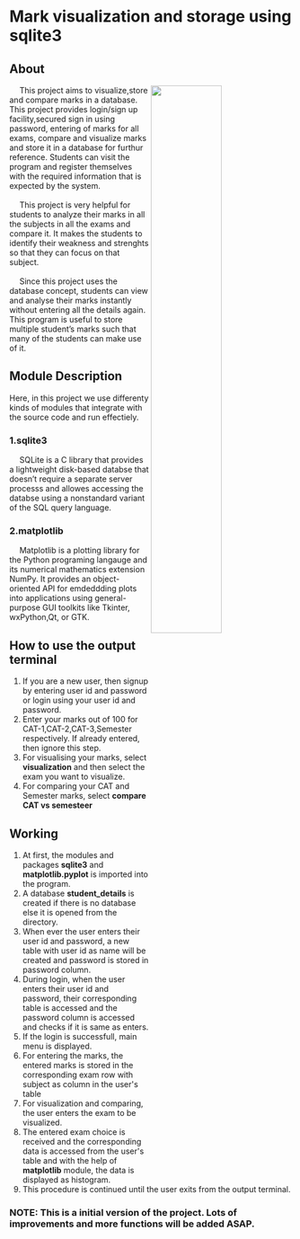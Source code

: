 # Mark visualization and storage using sqlite3

## About
<img src="https://i.gifer.com/T9r9.gif" align="right" width="50%" height="50%">
<p>&emsp; This project aims to visualize,store and compare marks in a database. This project provides login/sign up facility,secured sign in using password, entering of marks for all exams, compare and visualize marks and store it in a database for furthur reference. Students can visit the program and register themselves with the required information that is expected by the system.<br><br>
	&emsp; This project is very helpful for students to analyze their marks in all the subjects in all the exams and compare it. It makes the students to identify their weakness and strenghts so that they can focus on that subject.<br><br>
	&emsp; Since this project uses the database concept, students can view and analyse their marks instantly without entering all the details again. This program is useful to store multiple student’s marks such that many of the students can make use of it.</p>

## Module Description

Here, in this project we use differenty kinds of modules that integrate with the source code and run effectiely.

### 1.sqlite3

<p>&emsp; SQLite is a C library that provides a lightweight disk-based databse that doesn’t require a separate server processs and allowes accessing the databse using a nonstandard variant of the SQL query language.</p>

### 2.matplotlib

<p>&emsp; Matplotlib is a plotting library for the Python programing langauge and its numerical mathematics  extension NumPy. It provides an object-oriented API for emdeddding plots into applications using general-purpose GUI toolkits like Tkinter, wxPython,Qt, or GTK.</p>

## How to use the output terminal

<ol>
  <li>If you are a new user, then signup by entering user id and password or login using your user id and password.</li>
  <li>Enter your marks out of 100 for CAT-1,CAT-2,CAT-3,Semester respectively. If already entered, then ignore this step.</li>
  <li>For visualising your marks, select <b>visualization</b> and then select the exam you want to visualize.</li>
  <li>For comparing your CAT and Semester marks, select <b>compare CAT vs semesteer</b>
</ol>

## Working

<ol>
  <li>At first, the modules and packages <b>sqlite3</b> and <b>matplotlib.pyplot</b> is imported into the program.</li>
  <li>A database <b>student_details</b> is created if there is no database else it is opened from the directory.</li>
  <li>When ever the user enters their user id and password, a new table with user id as name will be created and password is stored in password column.</li>
  <li>During login, when the user enters their user id and password, their corresponding table is accessed and the password column is accessed and checks if it is same as enters.</li>
  <li>If the login is successfull, main menu is displayed.</li>
  <li>For entering the marks, the entered marks is stored in the corresponding exam row with subject as column in the user's table</li>
  <li>For visualization and comparing, the user enters the exam to be visualized.</li>
  <li>The entered exam choice is received and the corresponding data is accessed from the user's table and with the help of <b>matplotlib</b> module, the data is displayed as histogram.</li>
  <li>This procedure is continued until the user exits from the output terminal.</li>
</ol>

### NOTE: This is a initial version of the project. Lots of improvements and more functions will be added ASAP.


